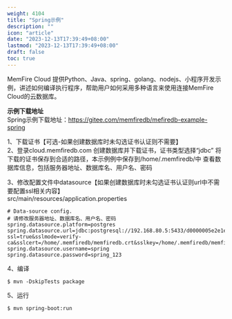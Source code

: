 ```yaml
---
weight: 4104
title: "Spring示例"
description: ""
icon: "article"
date: "2023-12-13T17:39:49+08:00"
lastmod: "2023-12-13T17:39:49+08:00"
draft: false
toc: true
---
```





MemFire Cloud 提供Python、Java、spring、golang、nodejs、小程序开发示例，讲述如何编译执行程序，帮助用户如何采用多种语言来使用连接MemFire Cloud的云数据库。   

 **示例下载地址**    
Spring示例下载地址：https://gitee.com/memfiredb/mefiredb-example-spring  

1、下载证书【可选-如果创建数据库时未勾选证书认证则不需要】  
2、登录cloud.memfiredb.com 创建数据库并下载证书，证书类型选择“jdbc” 将下载的证书保存到合适的路径，本示例例中保存到/home/.memfiredb/中 查看数据库信息，包括服务器地址、数据库名、用户名、密码

3、修改配置文件中datasource【如果创建数据库时未勾选证书认证则url中不需要配置ssl相关内容】  
src/main/resources/application.properties  
```
# Data-source config.
# 请修改服务器地址、数据库名、用户名、密码
spring.datasource.platform=postgres
spring.datasource.url=jdbc:postgresql://192.168.80.5:5433/d0000005e2e1ead563d7e1b07a9a444cspring?ssl=true&sslmode=verify-ca&sslcert=/home/.memfiredb/memfiredb.crt&sslkey=/home/.memfiredb/memfiredb.key&sslrootcert=/home/.memfiredb/root.crt
spring.datasource.username=spring
spring.datasource.password=spring_123
```
4、编译  
```
$ mvn -DskipTests package
```  
5、运行
```  
$ mvn spring-boot:run  
```

